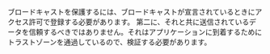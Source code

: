 
ブロードキャストを保護するには、ブロードキャストが宣言されているときにアクセス許可で登録する必要があります。
第二に、それと共に送信されているデータを信頼するべきではありません。それはアプリケーションに到着するためにトラストゾーンを通過しているので、検証する必要があります。
